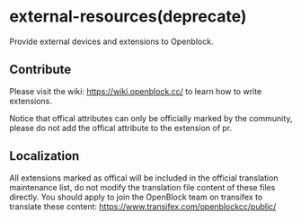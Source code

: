 
# external-resources(deprecate)



Provide external devices and extensions to Openblock.


## Contribute

Please visit the wiki: https://wiki.openblock.cc/ to learn how to write extensions.

Notice that offical attributes can only be officially marked by the community, please do not add the offical attribute to the extension of pr.

## Localization

All extensions marked as offical will be included in the official translation maintenance list, do not modify the translation file content of these files directly. You should apply to join the OpenBlock team on transifex to translate these content: https://www.transifex.com/openblockcc/public/

